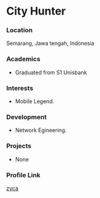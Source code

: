 # City Hunter
### Location

Semarang, Jawa tengah, Indonesia

### Academics

- Graduated from S1 Unisbank 

### Interests

- Mobile Legend.

### Development

- Network Egineering.

### Projects

- None

### Profile Link

[zyca](https://github.com/cityhunterzinu)

